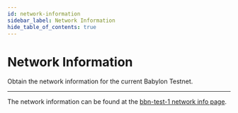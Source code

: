 ```yaml
---
id: network-information
sidebar_label: Network Information
hide_table_of_contents: true
---
```


# Network Information

Obtain the network information for the current Babylon Testnet.

---

The network information can be found at the [bbn-test-1 network info page](https://github.com/babylonchain/networks/tree/main/bbn-test1).
